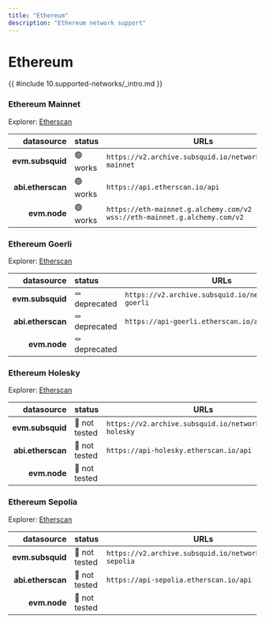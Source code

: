 ```yaml
---
title: "Ethereum"
description: "Ethereum network support"
---
```


<!-- markdownlint-disable single-h1 heading-increment no-inline-html -->

# Ethereum

{{ #include 10.supported-networks/_intro.md }}

### Ethereum Mainnet

Explorer: [Etherscan](https://etherscan.io/)

|        datasource | status   | URLs                                                                             |
| -----------------:|:-------- | -------------------------------------------------------------------------------- |
|  **evm.subsquid** | 🟢 works | `https://v2.archive.subsquid.io/network/ethereum-mainnet`                        |
| **abi.etherscan** | 🟢 works | `https://api.etherscan.io/api`                                                   |
|      **evm.node** | 🟢 works | `https://eth-mainnet.g.alchemy.com/v2` <br> `wss://eth-mainnet.g.alchemy.com/v2` |

### Ethereum Goerli

Explorer: [Etherscan](https://goerli.etherscan.io/)

|        datasource | status        | URLs                                                     |
| -----------------:|:------------- | -------------------------------------------------------- |
|  **evm.subsquid** | ⚰️ deprecated | `https://v2.archive.subsquid.io/network/ethereum-goerli` |
| **abi.etherscan** | ⚰️ deprecated | `https://api-goerli.etherscan.io/api`                    |
|      **evm.node** | ⚰️ deprecated |                                                          |

### Ethereum Holesky

Explorer: [Etherscan](https://holesky.etherscan.io/)

|        datasource | status        | URLs                                                      |
| -----------------:|:------------- | --------------------------------------------------------- |
|  **evm.subsquid** | 🤔 not tested | `https://v2.archive.subsquid.io/network/ethereum-holesky` |
| **abi.etherscan** | 🤔 not tested | `https://api-holesky.etherscan.io/api`                    |
|      **evm.node** | 🤔 not tested |                                                           |

### Ethereum Sepolia

Explorer: [Etherscan](https://sepolia.etherscan.io/)

|        datasource | status        | URLs                                                      |
| -----------------:|:------------- | --------------------------------------------------------- |
|  **evm.subsquid** | 🤔 not tested | `https://v2.archive.subsquid.io/network/ethereum-sepolia` |
| **abi.etherscan** | 🤔 not tested | `https://api-sepolia.etherscan.io/api`                    |
|      **evm.node** | 🤔 not tested |                                                           |
